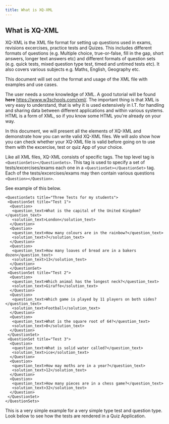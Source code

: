 ```yaml
---
title: What is XQ-XML
---
```

## What is XQ-XML

XQ-XML is the XML file format for setting up questions used in exams, revisions excercises, practice tests and Quizes. This includes different formats of questions (e.g. Multiple choice, true-or-false, fill in the gap, short answers, longer text answers etc) and different formats of question sets (e.g. quick tests, mixed question type test, timed and untimed tests etc). It also covers various subjects e.g. Maths, English, Geography etc.

This document will set out the format and usage of the XML file with examples and use cases.

The user needs a some knowledge of XML. A good tutorial will be found **here** https://www.w3schools.com/xml/. The important thing is that XML is very easy to understand, that is why it is used extensively in I.T. for handling and sharing data between different applications and within various systems. HTML is a form of XML, so if you know some HTML you're already on your way.  

In this document, we will present all the elements of XQ-XML and demonstrate how you can write valid XQ-XML files. We will aslo show how you can check whether your XQ-XML file is valid before going on to use them with the excercise, test or quiz App of your choice. 

Like all XML files, XQ-XML consists of specific tags. The top level tag is `<QuestionSets></QuestionSets>`. This tag is used to specify a set of tests/excercises/exams each one in a `<QuestionSet></QuestionSet>` tag. Each of the tests/excercises/exams may then contain various questions `<Question></Question>`.

See example of this below.
```
<QuestionSets title="Three Tests for my students">
 <QuestionSet title="Test 1">
  <Question>
   <question_text>What is the capital of the United Kingdom?</question_text>
   <solution_text>London</solution_text>
  </Question>
  <Question>
   <question_text>How many colours are in the rainbow?</question_text>
   <solution_text>7</solution_text>
  </Question>
  <Question>
   <question_text>How many loaves of bread are in a bakers dozen</question_text>
   <solution_text>13</solution_text>
  </Question>	  
  </QuestionSet> 
 <QuestionSet title="Test 2">
  <Question>
   <question_text>Which animal has the longest neck?</question_text>
   <solution_text>Giraffe</solution_text>
  </Question>
  <Question>
   <question_text>Which game is played by 11 players on both sides?</question_text>
   <solution_text>Football</solution_text>
  </Question>
  <Question>
   <question_text>What is the square root of 64?</question_text>
   <solution_text>8</solution_text>
  </Question>	  
 </QuestionSet>  
 <QuestionSet title="Test 3">
  <Question>
   <question_text>What is solid water called?</question_text>
   <solution_text>ice</solution_text>
  </Question>
  <Question>
   <question_text>How may moths are in a year?</question_text>
   <solution_text>12</solution_text>
  </Question>
  <Question>
   <question_text>How many pieces are in a chess game?</question_text>
   <solution_text>32</solution_text>
  </Question>	  
 </QuestionSet>    
</QuestionSets>   
```
This is a very simple example for a very simple type test and question type. Look below to see how the tests are rendered in a Quiz Application.

<div id="questionSetContainer" class="ui card" style="width:100%;height:70%;">
  <span id="selectContainer"></span>
  <p/>
  <div id="questionContainer">
  </div>
</div>


<link rel="stylesheet" href="https://cdn.jsdelivr.net/npm/semantic-ui@2.5.0/dist/semantic.min.css">
<script src="https://code.jquery.com/jquery-3.6.1.min.js" integrity="sha256-o88AwQnZB+VDvE9tvIXrMQaPlFFSUTR+nldQm1LuPXQ=" crossorigin="anonymous"></script>
<script src="https://cdn.jsdelivr.net/npm/semantic-ui@2.5.0/dist/semantic.min.js"></script>


<script>
    $('.ui.dropdown').dropdown();
</script>

<script>
var currentQuestionIdx=0;
var currentQuestionSolution;
var currentNumberOfQuestionsInSet=3;

renderQuestionsets("https://raw.githubusercontent.com/SamuelAina/XQ-XML-DOCS/main/data/Three%20Tests%20for%20my%20students.xml");

function renderXQXML(myxml){
  parser = new DOMParser();
  xmlDoc = parser.parseFromString(myxml,"text/xml");
  questionSets =xmlDoc.getElementsByTagName("QuestionSet");
  
  selectContainerHtml=`
  <select class="ui search dropdown"  id="questionSetSelid" onchange="selectTest()">
      <option>(none)</option>
	  ${Array.from(questionSets)
	         .map(function(e){return `<option>${e.getAttribute("title")}</option>`})
			 .join("")
	   }
  </select>
  `
  document.getElementById("selectContainer").innerHTML=selectContainerHtml;
  
  $('.ui.dropdown').dropdown();
  $("#selectContainer > div").css("width","100%");
}


function selectTest(){
    document.getElementById("questionContainer").innerHTML="";
    currentQuestionIdx=0;
	selectedValue=document.getElementById("questionSetSelid").value;   
	selectedQuestionSet = xmlDoc.querySelector('QuestionSet[title="'+selectedValue+'"]')
	if(selectedQuestionSet){
		displayCurrentQuestion();
	}
 } 
 
function checkAnswer(){
    userAnswer = document.getElementById("userAnswer").value;
	if(userAnswer==""){
	  alert("Please provide an answer");
	  return;
	}
	if(userAnswer.toUpperCase() == currentQuestionSolution.toUpperCase()){
	  alert("CORRECT!!");
	}else{
	  alert(userAnswer + " is WRONG!!");	
    }	
 }
 
function displayCurrentQuestion(){
 		currentQuestion=selectedQuestionSet.getElementsByTagName("Question")[currentQuestionIdx];
		currentNumberOfQuestionsInSet=selectedQuestionSet.getElementsByTagName("Question").length;
		currentQuestionSolution=currentQuestion.querySelector('solution_text').innerHTML;
		currentQuestionHTML=`
			<br/>
			<span class="ui ignored warning message"><b>Question Number ${currentQuestionIdx+1}</b></span>
			<span class="ui info message">${currentQuestion.querySelector('question_text').innerHTML}</span>
			<br/><br/><br/>
			<div class="ui container">
			<label class="ui horizontal huge label">Your answer:</label>
			<div class="ui input" >
			<input id="userAnswer" type="text" placeholder="type your answer here..."></input>
			</div>
			<button class="ui large primary button" onclick="checkAnswer()">Check Answer</button><br/><br/><br/>
			<button class="ui large primary button" onclick="prevQuestion()" >Prev</button>
			<button class="ui large primary button" onclick="nextQuestion()" style="margin-left:23%;">Next</button>
			</div>			
		`;
		document.getElementById("questionContainer").innerHTML=currentQuestionHTML;  
			
 }
 
function nextQuestion(){
   if(currentQuestionIdx<currentNumberOfQuestionsInSet-1){
     currentQuestionIdx=currentQuestionIdx+1;
	 displayCurrentQuestion();
   }
 }
 
function prevQuestion(){
    if(currentQuestionIdx>0){
     currentQuestionIdx=currentQuestionIdx-1;
	 displayCurrentQuestion();
   }
 }
 
function renderQuestionsets(url){
    var request = new XMLHttpRequest();
    request.open('GET', url, true);
    request.send(null);
    request.onreadystatechange = function () {
        if (request.readyState === 4 && request.status === 200) {
		    myxml=request.responseText;
			renderXQXML(myxml)
		    return 
        }
    }
}


</script>
